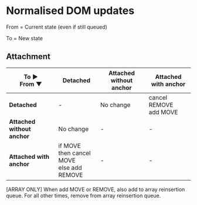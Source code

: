 # Normalised DOM updates

From = Current state (even if still queued)

To = New state

## Attachment

|To ►<br>From ▼|Detached|Attached without anchor|Attached with anchor|
|---|---|---|---|
|<strong>Detached</strong>|-|No change|cancel REMOVE<br>add MOVE|
|<strong>Attached without anchor</strong>|No change|-|-|
|<strong>Attached with anchor</strong>|if MOVE<br>then cancel MOVE<br>else add REMOVE|-|-|

[ARRAY ONLY] When add MOVE or REMOVE, also add to array reinsertion queue. For all other times, remove from array reinsertion queue.
